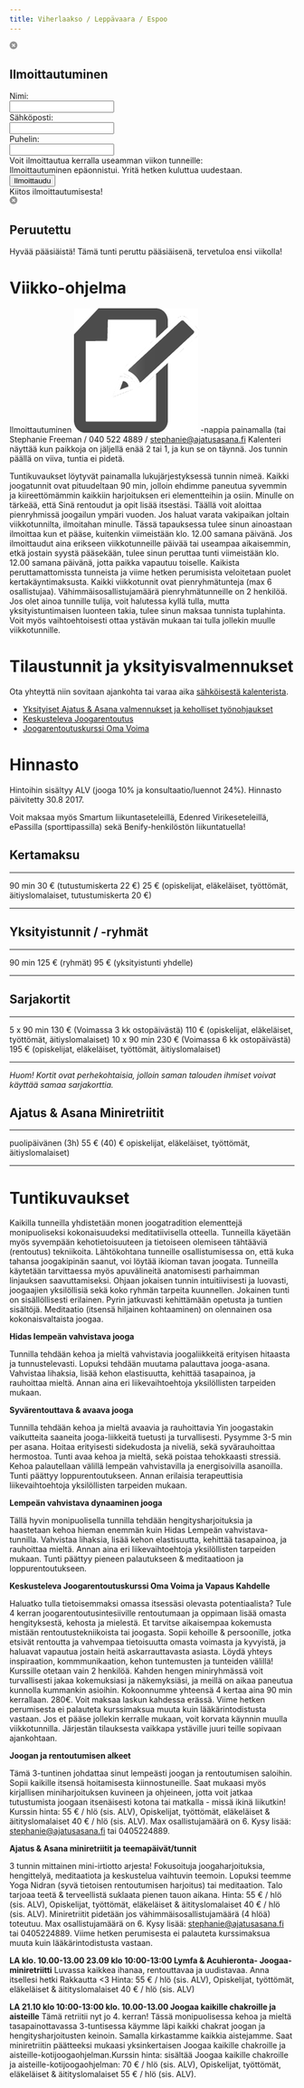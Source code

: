 ```yaml
---
title: Viherlaakso / Leppävaara / Espoo
---
```


<script type="text/javascript">
  $.get("/schedule.php", function(data) {
    $(".schedule-container").html(data)
  })
</script>

<div class="popup signup-popup">
<div class="popup-content">
 <img class="close" src="/img/popup_close.png" />
 <h2>Ilmoittautuminen</h2>
 <div class="course"></div>
 <div class="main-content">
  <input type="hidden" class="course-id" name="course-id" value="" />
  <div class="contact-info">Nimi: </div><input type="text" name="name" class="name" />
  <div class="contact-info">Sähköposti: </div><input type="text" name="email" class="email" />
  <div class="contact-info">Puhelin: </div><input type="text" name="phone" class="phone" />
  <div class="class-info">Voit ilmoittautua kerralla useamman viikon tunneille:</div>
  <div class="classes"></div>
  <div class="error">Ilmoittautuminen epäonnistui. Yritä hetken kuluttua uudestaan.</div>
  <input class="signup-button" type="button" value="Ilmoittaudu" />
 </div>
 </div>
 <div class="success signup-popup-ok">
   Kiitos ilmoittautumisesta!
 </div>
</div>

<div class="popup cancelled-popup">
 <div class="popup-content">
  <img class="close" src="/img/popup_close.png" />
  <h2>Peruutettu</h2>
  <p>Hyvää pääsiäistä! Tämä tunti peruttu pääsiäisenä, tervetuloa ensi viikolla!</p>
 </div>
</div>


Viikko-ohjelma
==============

<div class="schedule-container">
  <div class="schedule-loading"></div>
</div>

Ilmoittautuminen <img class="signup-info" src="/img/signup.png"></img> -nappia painamalla (tai Stephanie Freeman / 040 522 4889 / [stephanie@ajatusasana.fi](mailto:stephanie@ajatusasana.fi) Kalenteri näyttää kun paikkoja on jäljellä enää 2 tai 1, ja kun se on täynnä. Jos tunnin päällä on viiva, tuntia ei pidetä. 

Tuntikuvaukset löytyvät painamalla lukujärjestyksessä tunnin nimeä. Kaikki joogatunnit ovat pituudeltaan 90 min, jolloin ehdimme paneutua syvemmin ja kiireettömämmin kaikkiin harjoituksen eri elementteihin ja osiin.  Minulle on tärkeää, että Sinä rentoudut ja opit lisää itsestäsi. Täällä voit aloittaa pienryhmissä joogailun ympäri vuoden. Jos haluat varata vakipaikan joltain viikkotunnilta, ilmoitahan minulle. Tässä tapauksessa tulee sinun ainoastaan ilmoittaa kun et pääse, kuitenkin viimeistään klo. 12.00 samana päivänä. Jos ilmoittaudut aina erikseen viikkotunneille päivää tai useampaa aikaisemmin, etkä jostain syystä pääsekään, tulee sinun peruttaa tunti  viimeistään klo. 12.00 samana päivänä, jotta paikka vapautuu toiselle. Kaikista peruttamattomissta tunneista ja viime hetken perumisista veloitetaan puolet kertakäyntimaksusta. Kaikki viikkotunnit ovat pienryhmätunteja (max 6 osallistujaa). Vähimmäisosallistujamäärä pienryhmätunneille on 2 henkilöä. Jos olet ainoa tunnille tulija, voit halutessa kyllä tulla, mutta yksityistuntimaisen luonteen takia, tulee sinun maksaa tunnista tuplahinta. Voit myös vaihtoehtoisesti ottaa ystävän mukaan tai tulla jollekin muulle viikkotunnille. 


Tilaustunnit ja yksityisvalmennukset
====================================

Ota yhteyttä niin sovitaan ajankohta tai varaa aika <span class="ajanvaraus-link">[sähköisestä kalenterista](ajanvaraus.html)</span>.
 
* [Yksityiset Ajatus & Asana valmennukset ja keholliset työnohjaukset](valmennus.html)
* [Keskusteleva Joogarentoutus](rentoutus.html)
* [Joogarentoutuskurssi Oma Voima](#joogakurssi)

<div class="prices">

Hinnasto
========

Hintoihin sisältyy ALV (jooga 10% ja konsultaatio/luennot 24%). Hinnasto päivitetty 30.8 2017.

Voit maksaa myös Smartum liikuntaseteleillä, Edenred Virikeseteleillä, ePassilla (sporttipassilla) sekä Benify-henkilöstön liikuntatuella!

<div itemscope itemtype="http://data-vocabulary.org/Product">

<span itemprop="name">Kertamaksu</span> 
----------

-----     -------------------------
90 min     30 € (<span itemprop="description">tutustumiskerta</span> 22 €)
           25 € (opiskelijat, eläkeläiset, työttömät, äitiyslomalaiset, tutustumiskerta 20 €)
-----     -------------------------

</div>

Yksityistunnit / -ryhmät
-------------------------

-----      ------------------------
90 min     125 € (ryhmät)
            95 € (yksityistunti yhdelle)
-----      ------------------------

Sarjakortit
-----------

------------  ---------------------------------
 5 x 90 min   130 € (Voimassa 3 kk ostopäivästä)
              110 € (opiskelijat, eläkeläiset, työttömät, äitiyslomalaiset)
10 x 90 min   230 € (Voimassa 6 kk ostopäivästä)
              195 € (opiskelijat, eläkeläiset, työttömät, äitiyslomalaiset)
----------    ---------------------------------

<p>

*Huom! Kortit ovat perhekohtaisia, jolloin saman talouden ihmiset voivat käyttää samaa sarjakorttia.*

<p>

Ajatus & Asana Miniretriitit 
----------------------------

------------- ------------------------------------------------------------------------------
puolipäivänen (3h)  55 € (40) € opiskelijat, eläkeläiset, työttömät, äitiyslomalaiset)
------------- ------------------------------------------------------------------------------


</div>

Tuntikuvaukset
==============

Kaikilla tunneilla yhdistetään monen joogatradition elementtejä monipuoliseksi kokonaisuudeksi meditatiivisella otteella. Tunneilla käyetään myös syvempään kehotietoisuuteen ja tietoiseen olemiseen tähtääviä (rentoutus) tekniikoita. Lähtökohtana tunneille osallistumisessa on, että kuka tahansa joogakipinän saanut, voi löytää ikioman tavan joogata. Tunneilla käytetään tarvittaessa myös apuvälineitä anatomisesti parhaimman linjauksen saavuttamiseksi. Ohjaan jokaisen tunnin intuitiivisesti ja luovasti, joogaajien yksilöllisiä sekä koko ryhmän tarpeita kuunnellen. Jokainen tunti on sisällöllisesti erilainen. Pyrin jatkuvasti kehittämään opetusta ja tuntien sisältöjä. Meditaatio (itsensä hiljainen kohtaaminen) on olennainen osa kokonaisvaltaista joogaa.

<a id="hidas"></a>
**Hidas lempeän vahvistava jooga**

Tunnilla tehdään kehoa ja mieltä vahvistavia joogaliikkeitä erityisen hitaasta ja tunnustelevasti. Lopuksi tehdään muutama palauttava jooga-asana. Vahvistaa lihaksia, lisää kehon elastisuutta, kehittää tasapainoa, ja rauhoittaa mieltä. Annan aina eri liikevaihtoehtoja yksilöllisten tarpeiden mukaan. 

<a id="yin"></a>
**Syvärentouttava & avaava jooga**

Tunnilla tehdään kehoa ja mieltä avaavia ja rauhoittavia Yin joogastakin vaikutteita saaneita jooga-liikkeitä tuetusti ja turvallisesti. Pysymme 3-5 min per asana. Hoitaa erityisesti sidekudosta ja niveliä, sekä syvärauhoittaa hermostoa. Tunti avaa kehoa ja mieltä, sekä poistaa tehokkaasti stressiä. Kehoa palautellaan välillä lempeän vahvistavilla ja energisoivilla asanoilla. Tunti päättyy loppurentoutukseen. Annan erilaisia terapeuttisia liikevaihtoehtoja yksilöllisten tarpeiden mukaan. 

<a id="trigger"></a>

<a id="alkeet"></a>


<a id="vahvistava"></a>
**Lempeän vahvistava dynaaminen jooga**

Tällä hyvin monipuolisella tunnilla tehdään hengitysharjoituksia ja haastetaan kehoa hieman enemmän kuin Hidas Lempeän vahvistava-tunnilla. Vahvistaa lihaksia, lisää kehon elastisuutta, kehittää tasapainoa, ja rauhoittaa mieltä. Annan aina eri liikevaihtoehtoja yksilöllisten tarpeiden mukaan. Tunti päättyy pieneen palautukseen & meditaatioon ja loppurentoutukseen. 


<a id="joogakurssi"></a>
**Keskusteleva Joogarentoutuskurssi Oma Voima ja Vapaus Kahdelle**

Haluatko tulla tietoisemmaksi omassa itsessäsi olevasta potentiaalista? Tule 4 kerran joogarentoutusintesiiville rentoutumaan ja oppimaan lisää omasta hengityksestä, kehosta ja mielestä. Et tarvitse aikaisempaa kokemusta mistään rentoutustekniikoista tai joogasta. Sopii kehoille & persoonille, jotka etsivät rentoutta ja vahvempaa tietoisuutta omasta voimasta ja kyvyistä, ja haluavat vapautua jostain heitä askarrauttavasta asiasta. Löydä yhteys inspiraation, kommmunikaation, kehon tuntemusten ja tunteiden välillä! Kurssille otetaan vain 2 henkilöä. Kahden hengen miniryhmässä voit turvallisesti jakaa kokemuksiasi ja näkemyksiäsi, ja meillä on aikaa paneutua kunnolla kummankin asioihin. Kokoonnumme yhteensä 4 kertaa aina 90 min kerrallaan. 280€. Voit maksaa laskun kahdessa erässä. Viime hetken perumisesta ei palauteta kurssimaksua muuta kuin lääkärintodistusta vastaan. Jos et pääse jollekin kerralle mukaan, voit korvata käynnin muulla viikkotunnilla. Järjestän tilauksesta vaikkapa ystäville juuri teille sopivaan ajankohtaan.

<a id="jooganalkeet"></a>
**Joogan ja rentoutumisen alkeet**

Tämä 3-tuntinen johdattaa sinut lempeästi joogan ja rentoutumisen saloihin. Sopii kaikille itsensä hoitamisesta kiinnostuneille. Saat mukaasi myös kirjallisen miniharjoituksen kuvineen ja ohjeineen, jotta voit jatkaa tutustumista joogaan itsenäisesti kotona tai matkalla - missä ikinä liikutkin! Kurssin hinta: 55 € / hlö (sis. ALV), Opiskelijat, työttömät, eläkeläiset & äitityslomalaiset 40 € / hlö (sis. ALV). Max osallistujamäärä on 6. Kysy lisää: stephanie@ajatusasana.fi tai 0405224889. 

<a id="retriitti"></a>
**Ajatus & Asana miniretriitit ja teemapäivät/tunnit**

3 tunnin mittainen mini-irtiotto arjesta! Fokusoituja joogaharjoituksia, hengittelyä, meditaatiota ja keskustelua vaihtuvin teemoin. Lopuksi teemme Yoga Nidran (syvä tietoisen rentoutumisen harjoitus) tai meditaation. Talo tarjoaa teetä & terveellistä suklaata pienen tauon aikana. Hinta: 55 € / hlö (sis. ALV), Opiskelijat, työttömät, eläkeläiset & äitityslomalaiset 40 € / hlö (sis. ALV). Miniretriitit pidetään jos vähimmäisosallistujamäärä (4 hlöä) toteutuu. Max osallistujamäärä on 6. Kysy lisää: stephanie@ajatusasana.fi tai 0405224889. Viime hetken perumisesta ei palauteta kurssimaksua muuta kuin lääkärintodistusta vastaan. 

**LA klo. 10.00-13.00 23.09 klo 10:00-13:00 Lymfa & Acuhieronta- Joogaa- miniretriitti** 
Luvassa kaikkea ihanaa, rentouttavaa ja uudistavaa. Anna itsellesi hetki Rakkautta <3
Hinta: 55 € / hlö (sis. ALV), Opiskelijat, työttömät, eläkeläiset & äitityslomalaiset 40 € / hlö (sis. ALV)

**LA 21.10 klo 10:00-13:00 klo. 10.00-13.00  Joogaa kaikille chakroille ja aisteille** Tämä retriitii nyt jo 4. kerran!
Tässä monipuolisessa kehoa ja mieltä tasapainottavassa 3-tuntisessa käymme läpi kaikki chakrat joogan ja hengitysharjoitusten keinoin. Samalla kirkastamme kaikkia aistejamme. Saat miniretriitin päätteeksi mukaasi yksinkertaisen Joogaa kaikille chakroille ja aisteille-kotijoogaohjelman.Kurssin hinta: sisältää Joogaa kaikille chakroille ja aisteille-kotijoogaohjelman: 70 € / hlö (sis. ALV), Opiskelijat, työttömät, eläkeläiset & äitityslomalaiset 55 € / hlö (sis. ALV).
